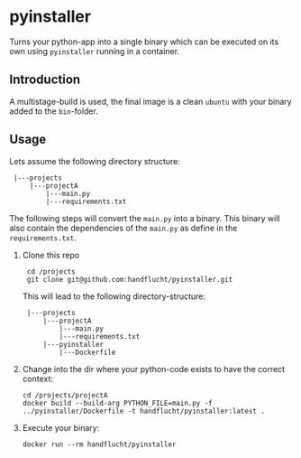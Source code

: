 # pyinstaller
Turns your python-app into a single binary which can be executed on its own using `pyinstaller` running in a container.

## Introduction
A multistage-build is used, the final image is a clean `ubuntu` with your binary added to the `bin`-folder.

## Usage
Lets assume the following directory structure:
```
 |---projects
     |---projectA
         |---main.py
         |---requirements.txt
```


The following steps will convert the `main.py` into a binary. This binary will also contain the dependencies of the `main.py` as define in the `requirements.txt`.

1. Clone this repo
   ```
    cd /projects
    git clone git@github.com:handflucht/pyinstaller.git
   ```

   This will lead to the following directory-structure:
   ```
    |---projects
        |---projectA
            |---main.py
            |---requirements.txt
        |---pyinstaller
            |---Dockerfile
    ```

2. Change into the dir where your python-code exists to have the correct context:
   ```
   cd /projects/projectA
   docker build --build-arg PYTHON_FILE=main.py -f ../pyinstaller/Dockerfile -t handflucht/pyinstaller:latest .
   ```
   
3. Execute your binary:
   ```
   docker run --rm handflucht/pyinstaller
   ```